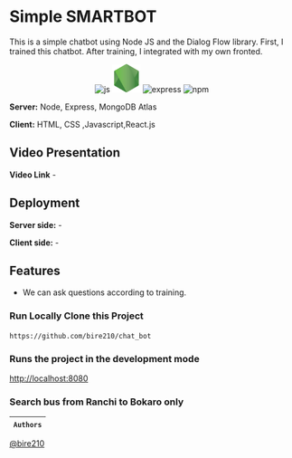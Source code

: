# Simple SMARTBOT
This is a simple chatbot using Node JS and the Dialog Flow library. 
First, I trained this chatbot. After training, I integrated with my own fronted.


<p align = "center">
<img src="https://user-images.githubusercontent.com/25181517/117447155-6a868a00-af3d-11eb-9cfe-245df15c9f3f.png" alt="js" width="50" height="50"/>
<img src="https://raw.githubusercontent.com/PrinceCorwin/Useful-tech-icons/main/images/nodejs.png" alt="nodejs" width="50" height="50"/>
<img src="https://res.cloudinary.com/kc-cloud/images/f_auto,q_auto/v1651772163/expressjslogo/expressjslogo.webp?_i=AA" alt="express" width="50" height="50"/> 
<img src="https://user-images.githubusercontent.com/25181517/121401671-49102800-c959-11eb-9f6f-74d49a5e1774.png" alt="npm" width="50" height="50"/>
  
</p>


**Server:** Node, Express, MongoDB Atlas

**Client:** HTML, CSS ,Javascript,React.js


## Video Presentation 

**Video Link** -  

## Deployment

**Server side:** -

**Client side:** -

## Features 
- We can ask questions according to training.


###  Run Locally Clone this Project

```
https://github.com/bire210/chat_bot
```
### Runs the project in the development mode

[http://localhost:8080](http://localhost:8080)

### Search bus from Ranchi to Bokaro only







 
| `Authors` |
| :-------: | 

 
 [@bire210](https://github.com/bire210) 
